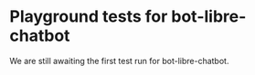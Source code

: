 # Playground tests for bot-libre-chatbot
We are still awaiting the first test run for bot-libre-chatbot.
